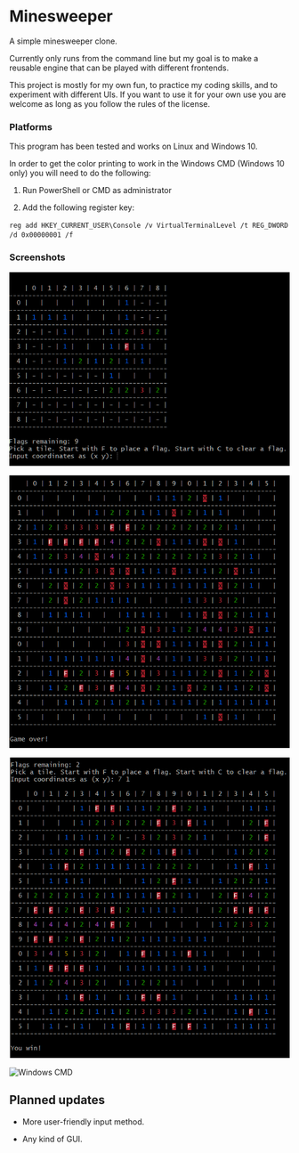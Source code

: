 # Minesweeper

A simple minesweeper clone.

Currently only runs from the command line but my goal is to make a reusable engine that can be played with different frontends.

This project is mostly for my own fun, to practice my coding skills, and to experiment with different UIs. If you want to use it for your own use you are welcome as long as you follow the rules of the license.

### Platforms

This program has been tested and works on Linux and Windows 10.

In order to get the color printing to work in the Windows CMD (Windows 10 only) you will need to do the following:

1. Run PowerShell or CMD as administrator

2. Add the following register key:

`reg add HKEY_CURRENT_USER\Console /v VirtualTerminalLevel /t REG_DWORD /d 0x00000001 /f`

### Screenshots
![Example of minesweeper](screenshots/example_color.png)

![Game Over!](screenshots/example_game_over.png)

![You win!](screenshots/you_win.png)

![Windows CMD](game_over_windows.png)

## Planned updates

* More user-friendly input method.

* Any kind of GUI.
